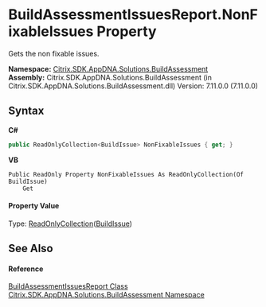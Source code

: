 # BuildAssessmentIssuesReport.NonFixableIssues Property 
 

Gets the non fixable issues.

**Namespace:**&nbsp;[Citrix.SDK.AppDNA.Solutions.BuildAssessment](853bdb50-ea5c-dc0d-0be0-7254b6c38034.md)<br />**Assembly:**&nbsp;Citrix.SDK.AppDNA.Solutions.BuildAssessment (in Citrix.SDK.AppDNA.Solutions.BuildAssessment.dll) Version: 7.11.0.0 (7.11.0.0)

## Syntax

**C#**
```csharp
public ReadOnlyCollection<BuildIssue> NonFixableIssues { get; }
```

**VB**
```vbnet
Public ReadOnly Property NonFixableIssues As ReadOnlyCollection(Of BuildIssue)
	Get
```


#### Property Value
Type: <a href="http://msdn2.microsoft.com/en-us/library/ms132474" target="_blank">ReadOnlyCollection</a>(<a href="65d4f397-67f0-54ff-f45a-a150443ab12d">BuildIssue</a>)

## See Also


#### Reference
<a href="dc470b34-7957-0df4-82ff-56a926494f9f">BuildAssessmentIssuesReport Class</a><br /><a href="853bdb50-ea5c-dc0d-0be0-7254b6c38034">Citrix.SDK.AppDNA.Solutions.BuildAssessment Namespace</a><br />